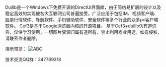 
Duilib是一个Windows下免费开源的DirectUI界面库，由于简约易扩展的设计以及稳定高效的实现被各大互联网公司普遍接受，广泛应用于包括IM、视频客户端、股票行情软件、导航软件、手机辅助软件、安全软件等多个行业的众多pc客户端软件。
Cef3是基于Google浏览器内核的开源项目。
基于Cef3+duilib仿有道词典，仅供学习使用，一切图片资源归属有道所有，禁止利用商业用途，如有侵权，请联系作者删除。

演示预览：
![ABC](http://images2015.cnblogs.com/blog/524932/201706/524932-20170609234223278-1950288186.gif) 

技术交流QQ群：347769318
